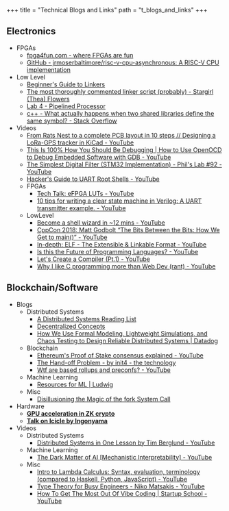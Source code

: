 +++
title = "Technical Blogs and Links"
path = "t_blogs_and_links"
+++

## Electronics

- FPGAs
  - [fpga4fun.com - where FPGAs are fun](https://www.fpga4fun.com/)
  - [GitHub - jrmoserbaltimore/risc-v-cpu-asynchronous: A RISC-V CPU implementation](https://github.com/jrmoserbaltimore/risc-v-cpu-asynchronous)
- Low Level
  - [Beginner's Guide to Linkers](https://www.lurklurk.org/linkers/linkers.html#namemangling)
  - [The most thoroughly commented linker script (probably) - Stargirl (Thea) Flowers](https://blog.thea.codes/the-most-thoroughly-commented-linker-script/)
  - [Lab 4 - Pipelined Processor](https://acg.cis.upenn.edu/milom/cse372-Spring06/labs/lab4.html)
  - [c++ - What actually happens when two shared libraries define the same symbol? - Stack Overflow](https://stackoverflow.com/questions/55191553/what-actually-happens-when-two-shared-libraries-define-the-same-symbol)
- Videos
  - [From Rats Nest to a complete PCB layout in 10 steps // Designing a LoRa-GPS tracker in KiCad - YouTube](https://www.youtube.com/watch?v=W4rroROmcuU)
  - [This Is 100% How You Should Be Debugging | How to Use OpenOCD to Debug Embedded Software with GDB - YouTube](https://www.youtube.com/watch?v=_1u7IOnivnM)
  - [The Simplest Digital Filter (STM32 Implementation) - Phil's Lab #92 - YouTube](https://www.youtube.com/watch?v=1e_ZB8p5n6s)
  - [Hacker's Guide to UART Root Shells - YouTube](https://www.youtube.com/watch?v=01mw0oTHwxg)
  - FPGAs
    - [Tech Talk: eFPGA LUTs - YouTube](https://www.youtube.com/watch?v=ScnIbCOLcP4)
    - [10 tips for writing a clear state machine in Verilog: A UART transmitter example. - YouTube](https://www.youtube.com/watch?v=hVMeU2ThgNw&list=PL9K1-gZiaFsM7kZuaGGR5rDH2TbMJ56Mh)
  - LowLevel
    - [Become a shell wizard in \~12 mins - YouTube](https://www.youtube.com/watch?v=IYZDIhfAUM0)
    - [CppCon 2018: Matt Godbolt “The Bits Between the Bits: How We Get to main()” - YouTube](https://www.youtube.com/watch?v=dOfucXtyEsU)
    - [In-depth: ELF - The Extensible & Linkable Format - YouTube](https://www.youtube.com/watch?v=nC1U1LJQL8o)
    - [Is this the Future of Programming Languages? - YouTube](https://www.youtube.com/watch?v=JTjNoejn4iA)
    - [Let's Create a Compiler (Pt.1) - YouTube](https://www.youtube.com/watch?v=vcSijrRsrY0)
    - [Why I like C programming more than Web Dev (rant) - YouTube](https://www.youtube.com/watch?v=juKv1aHEikI)

## Blockchain/Software

- Blogs
  - Distributed Systems
    - [A Distributed Systems Reading List](https://ferd.ca/a-distributed-systems-reading-list.html)
    - [Decentralized Concepts](https://www.varunsrinivasan.com/writing/)
    - [How We Use Formal Modeling, Lightweight Simulations, and Chaos Testing to Design Reliable Distributed Systems | Datadog](https://www.datadoghq.com/blog/engineering/formal-modeling-and-simulation/)
  - Blockchain
    - [Ethereum's Proof of Stake consensus explained - YouTube](https://www.youtube.com/watch?v=5gfNUVmX3Es)
    - [The Hand-off Problem - by init4 - the technology](https://blog.init4.technology/p/the-hand-off-problem)
    - [Wtf are based rollups and preconfs? - YouTube](https://www.youtube.com/watch?v=WiKPlNGrUzU)
  - Machine Learning
    - [Resources for ML | Ludwig](https://ludwigabap.bearblog.dev/resources-for-ml/)
  - Misc
    - [Disillusioning the Magic of the fork System Call](https://blog.codingconfessions.com/p/the-magic-of-fork)
- Hardware
  - [**GPU acceleration in ZK crypto**](https://www.youtube.com/watch?v=JJMZQzVhCvY)
  - [**Talk on Icicle by Ingonyama**](https://www.youtube.com/watch?v=mUo0WtLnEHU)
- Videos
  - Distributed Systems
    - [Distributed Systems in One Lesson by Tim Berglund - YouTube](https://www.youtube.com/watch?v=Y6Ev8GIlbxc)
  - Machine Learning
    - [The Dark Matter of AI [Mechanistic Interpretability] - YouTube](https://www.youtube.com/watch?v=UGO_Ehywuxc)
  - Misc
    - [Intro to Lambda Calculus: Syntax, evaluation, terminology (compared to Haskell, Python, JavaScript) - YouTube](https://www.youtube.com/watch?v=b5VhYkvOk30&list=PLoyEIY-nZq_uipRkxG79uzAgfqDuHzot-)
    - [Type Theory for Busy Engineers - Niko Matsakis - YouTube](https://www.youtube.com/watch?v=9qLACD9Bfbk)
    - [How To Get The Most Out Of Vibe Coding | Startup School - YouTube](https://www.youtube.com/watch?v=BJjsfNO5JTo&t=426s)
